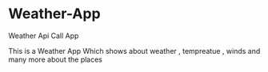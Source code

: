 # Weather-App
Weather Api Call App

This is a Weather App Which shows about weather , tempreatue , winds and many more about the places
